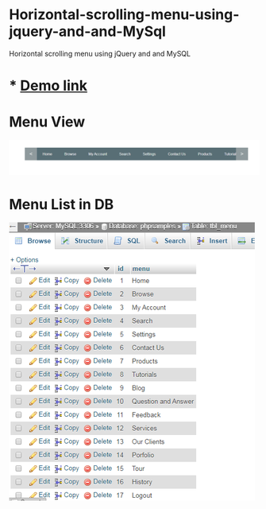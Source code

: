 # Horizontal-scrolling-menu-using-jquery-and-and-MySql
Horizontal scrolling menu using jQuery and  and MySQL

# * <a href="http://demo.tutorialwala.com/Horizontal-scrolling-menu-using-jquery-and-and-MySql/" target='_blank'>Demo link</a>

# Menu View 
![Slide Menu View](https://github.com/MohitPrakashSharma/Horizontal-scrolling-menu-using-jquery-and-and-MySql/blob/master/demo-menu.png)     

# Menu List in DB
![Menu List in DB](https://github.com/MohitPrakashSharma/Horizontal-scrolling-menu-using-jquery-and-and-MySql/blob/master/demo-menu-db.png)

